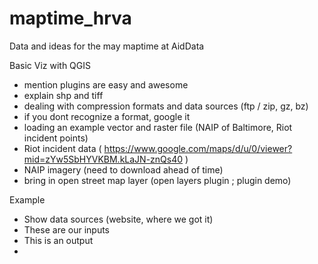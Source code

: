 # maptime_hrva
Data and ideas for the may maptime at AidData

Basic Viz with QGIS

- mention plugins are easy and awesome
- explain shp and tiff
- dealing with compression formats and data sources (ftp / zip, gz, bz)
- if you dont recognize a format, google it
- loading an example vector and raster file (NAIP of Baltimore, Riot incident points)
- Riot incident data ( https://www.google.com/maps/d/u/0/viewer?mid=zYw5SbHYVKBM.kLaJN-znQs40 )
- NAIP imagery (need to download ahead of time)
- bring in open street map layer (open layers plugin ; plugin demo)

Example

- Show data sources (website, where we got it)
- These are our inputs
- This is an output
- 






